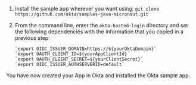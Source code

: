 1. Install the sample app wherever you want using: `git clone https://github.com/okta/samples-java-micronaut.git`
2. From the command line, enter the `okta-hosted-login` directory and set the following dependencies with the information that you copied in a previous step:

    ```
    `export OIDC_ISSUER_DOMAIN=https://${yourOktaDomain}`
    `export OAUTH_CLIENT_ID=${yourAppClientId}`
    `export OAUTH_CLIENT_SECRET=${yourClientSecret}`
    `export OIDC_ISSUER_AUTHSERVERID=default`
    ```

You have now created your App in Okta and installed the Okta <StackSelector snippet="applang" noSelector inline /> sample app.
